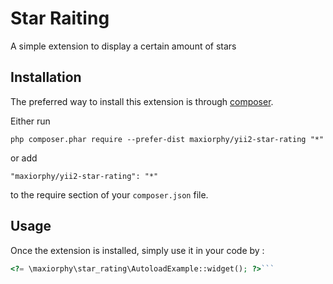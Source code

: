 Star Raiting
============
A simple extension to display a certain amount of stars

Installation
------------

The preferred way to install this extension is through [composer](http://getcomposer.org/download/).

Either run

```
php composer.phar require --prefer-dist maxiorphy/yii2-star-rating "*"
```

or add

```
"maxiorphy/yii2-star-rating": "*"
```

to the require section of your `composer.json` file.


Usage
-----

Once the extension is installed, simply use it in your code by  :

```php
<?= \maxiorphy\star_rating\AutoloadExample::widget(); ?>```